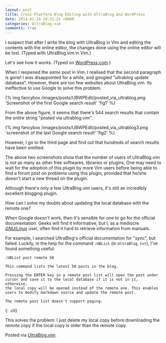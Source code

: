 ```yaml
---
layout: post
title: Cross-Platform Blog Editing with UltraBlog and WordPress
date: 2014-01-19 19:21:21 +0800
categories: UltraBlog.vim
comments: true
---
```


I suspect that after I write the blog with UltraBlog in Vim and
editing the contents with the online editor, the changes done using
the online editor will be lost. (Typed with UltraBlog.vim in Vim.)

Let's see how it works. (Typed on [WordPress.com][wp].)

<!-- more -->

When I reopened the *same* post in Vim, I realised that the second
paragraph is gone! I *was* disappointed for a while, and googled
"ultrablog update database". However, there are too few websites about
UltraBlog.vim. Its ineffective to use Google to solve this problem.

{% img fancybox /images/posts/UBWPEdit/posted_via_ultrablog.png 'Screenshot of the first Google search result' 'fig1' %}

From the above figure, it seems that there's 544 search results that
contain the *entire* string "posted via ultrablog.vim".

{% img fancybox /images/posts/UBWPEdit/posted_via_ultrablog3.png 'screenshot of the last Google search result' 'fig2' %}

However, I go to the third page and find out that hundreds of search
results have been omitted.

The above two screenshots show that the number of users of
UltraBlog.vim is *not* as many as other free softwares, libraries or
plugins. One may need to wait for the adoption of this plugin by more
Vim users before being able to find a forum post on problems using
this plugin, provided that he/she doesn't start a new thread on the
plugin.

Although there's only a few UltraBlog.vim users, it's still an
incredibly excellent blogging plugin.

How can I solve my doubts about updating the local database with the
remote one?

When Google *doesn't* work, then it's sensible for one to go for the
official documentation. Geeks will find it informative, but I, as a
mediocre [*GNU/Linux*][nix] user, often find it hard to retrieve
information from manuals.

For example, I searched UltraBlog's official documentation for "sync",
but failed. Luckily, in the help for the command `:UBList` (in
`UltraBlog.txt`), I've found something useful:

    :UBList post remote 50

    This command lists the latest 50 posts in the blog.

    Pressing the ENTER key in a remote post list will open the post under
    cursor and save it to the local database if it is not in it, otherwise,
    the local copy will be opened instead of the remote one. This enables
    users to modify markdown source and update the remote post.

    The remote post list doesn't support paging.
{: .cli}

This solves the problem: I just delete my local copy before
downloading the remote copy if the local copy is older than the remote
copy.

Posted via [UltraBlog.vim][end].

[wp]: http://wordpress.com
[nix]: https://www.gnu.org/gnu/gnu-users-never-heard-of-gnu.ht l
[end]: http://0x3f.org/blog/ultrablog-as-an-ultimate-vim-blogging-plugin/
